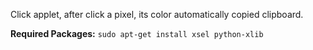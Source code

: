 Click applet, after click a pixel, its color automatically copied clipboard.

**Required Packages:** `sudo apt-get install xsel python-xlib`
